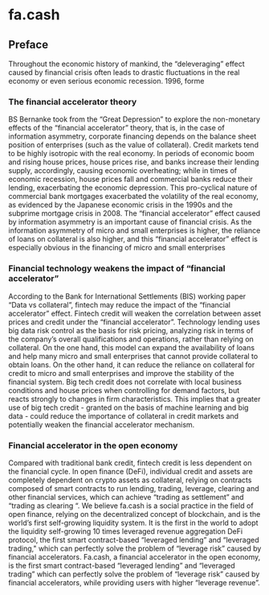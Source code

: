 # fa.cash

## Preface

Throughout the economic history of mankind, the “deleveraging” effect caused by financial crisis often leads to drastic fluctuations in the real economy or even serious economic recession. 1996, forme

### The financial accelerator theory

BS Bernanke took from the “Great Depression” to explore the non-monetary effects of the “financial accelerator” theory, that is, in the case of information asymmetry, corporate financing depends on the balance sheet position of enterprises (such as the value of collateral). Credit markets tend to be highly isotropic with the real economy. In periods of economic boom and rising house prices, house prices rise, and banks increase their lending supply, accordingly, causing economic overheating; while in times of economic recession, house prices fall and commercial banks reduce their lending, exacerbating the economic depression. This pro-cyclical nature of commercial bank mortgages exacerbated the volatility of the real economy, as evidenced by the Japanese economic crisis in the 1990s and the subprime mortgage crisis in 2008. The “financial accelerator” effect caused by information asymmetry is an important cause of financial crisis. As the information asymmetry of micro and small enterprises is higher, the reliance of loans on collateral is also higher, and this “financial accelerator” effect is especially obvious in the financing of micro and small enterprises

### Financial technology weakens the impact of “financial accelerator”

According to the Bank for International Settlements (BIS) working paper “Data vs collateral”, fintech may reduce the impact of the “financial accelerator” effect. Fintech credit will weaken the correlation between asset prices and credit under the “financial accelerator”. Technology lending uses big data risk control as the basis for risk pricing, analyzing risk in terms of the company’s overall qualifications and operations, rather than relying on collateral. On the one hand, this model can expand the availability of loans and help many micro and small enterprises that cannot provide collateral to obtain loans. On the other hand, it can reduce the reliance on collateral for credit to micro and small enterprises and improve the stability of the financial system. Big tech credit does not correlate with local business conditions and house prices when controlling for demand factors, but reacts strongly to changes in firm characteristics. This implies that a greater use of big tech credit - granted on the basis of machine learning and big data - could reduce the importance of collateral in credit markets and potentially weaken the financial accelerator mechanism.

### Financial accelerator in the open economy

Compared with traditional bank credit, fintech credit is less dependent on the financial cycle. In open finance (DeFi), individual credit and assets are completely dependent on crypto assets as collateral, relying on contracts composed of smart contracts to run lending, trading, leverage, clearing and other financial services, which can achieve “trading as settlement” and “trading as clearing “. We believe fa.cash is a social practice in the field of open finance, relying on the decentralized concept of blockchain, and is the world’s first self-growing liquidity system. It is the first in the world to adopt the liquidity self-growing 10 times leveraged revenue aggregation DeFi protocol, the first smart contract-based “leveraged lending” and “leveraged trading," which can perfectly solve the problem of “leverage risk” caused by financial accelerators. Fa.cash, a financial accelerator in the open economy, is the first smart contract-based “leveraged lending” and “leveraged trading” which can perfectly solve the problem of “leverage risk” caused by financial accelerators, while providing users with higher “leverage revenue”.
